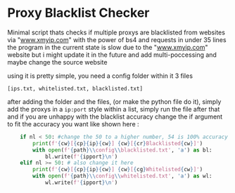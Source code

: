 # Proxy Blacklist Checker
Minimal script thats checks if multiple proxys are blacklisted from websites via "www.xmyip.com" with the power of bs4 and requests in under 35 lines
the program in the current state is slow due to the "www.xmyip.com" website but i might update it in the future and add multi-poccessing and maybe change the source website

using it is pretty simple, you need a config folder within it 3 files
```
[ips.txt, whitelisted.txt, blacklisted.txt]
```
after adding the folder and the files, (or make the python file do it), simply add the proxys in a ``ip:port`` style within a list, simply run the file after that and if you are unhappy with the blacklist accuracy change the if argument to fit the accuracy you want like shown here :
```py
    if nl < 50: #change the 50 to a higher number, 54 is 100% accuracy
        print(f'{cw}[{cp}{ip}{cw}] {cw}[{cr}Blacklisted{cw}]')
        with open(f'{path}\\config\\blacklisted.txt', 'a') as bl:
            bl.write(f'{ipport}\n')
    elif nl >= 50: # also change it here
        print(f'{cw}[{cp}{ip}{cw}] {cw}[{cg}Whitelisted{cw}]')
        with open(f'{path}\\config\\whitelisted.txt', 'a') as wl:
            wl.write(f'{ipport}\n')
```
